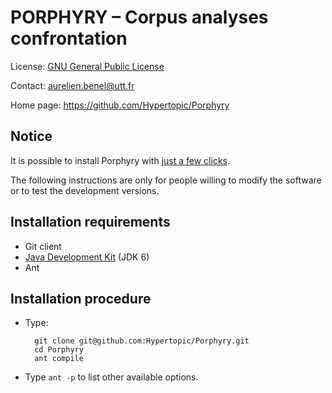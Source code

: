 PORPHYRY – Corpus analyses confrontation
========================================

License: [GNU General Public License](http://www.gnu.org/licenses/gpl.html)

Contact: <aurelien.benel@utt.fr>

Home page: <https://github.com/Hypertopic/Porphyry>

Notice
------

It is possible to install Porphyry with [just a few clicks](https://hypertopic.s3.amazonaws.com/porphyry.6.jnlp).

The following instructions are only for people willing to modify the software or to test the development versions.

Installation requirements
-------------------------

* Git client
* [Java Development Kit](http://www.oracle.com/technetwork/java/javase/downloads/) (JDK 6)
* Ant

Installation procedure
----------------------

* Type:

        git clone git@github.com:Hypertopic/Porphyry.git
        cd Porphyry
        ant compile

* Type `ant -p` to list other available options.
